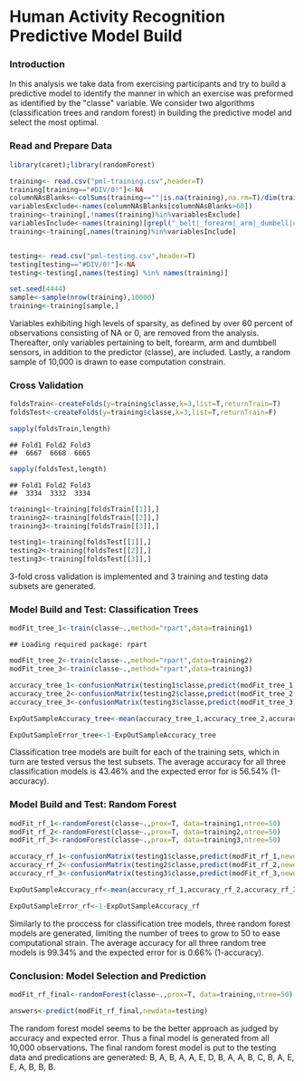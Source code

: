 Human Activity Recognition Predictive Model Build
========================================================
### Introduction
In this analysis we take data from exercising participants and try to build a predictive model to identify the manner in which an exercise was preformed as identified by the "classe" variable.  We consider two algorithms (classification trees and random forest) in building the predictive model and select the most optimal.

### Read and Prepare Data

```r
library(caret);library(randomForest)

training<- read.csv("pml-training.csv",header=T)
training[training=="#DIV/0!"]<-NA
columnNAsBlanks<-colSums(training==""|is.na(training),na.rm=T)/dim(training)[1]*100
variablesExclude<-names(columnNAsBlanks[columnNAsBlanks>60])
training<-training[,!names(training)%in%variablesExclude]
variablesInclude<-names(training)[grepl("_belt|_forearm|_arm|_dumbell|classe",names(training))]
training<-training[,names(training)%in%variablesInclude]


testing<- read.csv("pml-testing.csv",header=T)
testing[testing=="#DIV/0!"]<-NA
testing<-testing[,names(testing) %in% names(training)]

set.seed(4444)
sample<-sample(nrow(training),10000)
training<-training[sample,]
```
Variables exhibiting high levels of sparsity, as defined by over 60 percent of observations consisting of NA or 0, are removed from the analysis.  Thereafter, only variables pertaining to belt, forearm, arm and dumbbell sensors, in addition to the predictor (classe), are included.  Lastly, a random sample of 10,000 is drawn to ease computation constrain.


### Cross Validation   

```r
foldsTrain<-createFolds(y=training$classe,k=3,list=T,returnTrain=T)
foldsTest<-createFolds(y=training$classe,k=3,list=T,returnTrain=F)

sapply(foldsTrain,length)
```

```
## Fold1 Fold2 Fold3 
##  6667  6668  6665
```

```r
sapply(foldsTest,length)
```

```
## Fold1 Fold2 Fold3 
##  3334  3332  3334
```

```r
training1<-training[foldsTrain[[1]],]
training2<-training[foldsTrain[[2]],]
training3<-training[foldsTrain[[3]],]

testing1<-training[foldsTest[[1]],]
testing2<-training[foldsTest[[2]],]
testing3<-training[foldsTest[[3]],]
```
3-fold cross validation is implemented and 3 training and testing data subsets are generated.


### Model Build and Test: Classification Trees

```r
modFit_tree_1<-train(classe~.,method="rpart",data=training1)
```

```
## Loading required package: rpart
```

```r
modFit_tree_2<-train(classe~.,method="rpart",data=training2)
modFit_tree_3<-train(classe~.,method="rpart",data=training3)
```

```r
accuracy_tree_1<-confusionMatrix(testing1$classe,predict(modFit_tree_1,newdata=testing1))$overall["Accuracy"]
accuracy_tree_2<-confusionMatrix(testing2$classe,predict(modFit_tree_2,newdata=testing2))$overall["Accuracy"]
accuracy_tree_3<-confusionMatrix(testing3$classe,predict(modFit_tree_3,newdata=testing3))$overall["Accuracy"]

ExpOutSampleAccuracy_tree<-mean(accuracy_tree_1,accuracy_tree_2,accuracy_tree_3)

ExpOutSampleError_tree<-1-ExpOutSampleAccuracy_tree
```
Classification tree models are built for each of the training sets, which in turn are tested versus the test subsets.   The average accuracy for all three classification models is 43.46% and the expected error for is 56.54% (1-accuracy).



### Model Build and Test: Random Forest

```r
modFit_rf_1<-randomForest(classe~.,prox=T, data=training1,ntree=50)
modFit_rf_2<-randomForest(classe~.,prox=T, data=training2,ntree=50)
modFit_rf_3<-randomForest(classe~.,prox=T, data=training3,ntree=50)
```



```r
accuracy_rf_1<-confusionMatrix(testing1$classe,predict(modFit_rf_1,newdata=testing1))$overall["Accuracy"]
accuracy_rf_2<-confusionMatrix(testing2$classe,predict(modFit_rf_2,newdata=testing2))$overall["Accuracy"]
accuracy_rf_3<-confusionMatrix(testing3$classe,predict(modFit_rf_3,newdata=testing3))$overall["Accuracy"]

ExpOutSampleAccuracy_rf<-mean(accuracy_rf_1,accuracy_rf_2,accuracy_rf_3)

ExpOutSampleError_rf<-1-ExpOutSampleAccuracy_rf
```

Similarly to the proccess for classification tree models, three random forest models are generated, limiting the number of trees to grow to 50 to ease computational strain.  The average accuracy for all three random tree models is 99.34% and the expected error for is 0.66% (1-accuracy).


### Conclusion: Model Selection and Prediction

```r
modFit_rf_final<-randomForest(classe~.,prox=T, data=training,ntree=50)

answers<-predict(modFit_rf_final,newdata=testing)
```
The random forest model seems to be the better approach as judged by accuracy and expected error.  Thus a final model is generated from all 10,000 observations.   The final random forest model is put to the testing data and predications are generated: B, A, B, A, A, E, D, B, A, A, B, C, B, A, E, E, A, B, B, B. 
